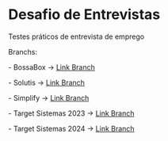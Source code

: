 # Desafio de Entrevistas
Testes práticos de entrevista de emprego 

Branchs:

<p>- BossaBox -> <a href="https://github.com/Makeavel/desafioEntrevistas/tree/BossaBox">Link Branch</a> </p>
<p>- Solutis -> <a href="https://github.com/Makeavel/desafioEntrevistas/tree/solutis">Link Branch</a> </p>
<p>- Simplify -> <a href="https://github.com/Makeavel/desafioEntrevistas/tree/Simplify">Link Branch</a> </p>
<p>- Target Sistemas 2023 -> <a href="https://github.com/Makeavel/desafioEntrevistas/tree/targetSistemas2023">Link Branch</a> </p>
<p>- Target Sistemas 2024 -> <a href="https://github.com/Makeavel/desafioEntrevistas/tree/targetSistemas2024">Link Branch</a> </p>


